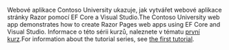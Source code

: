 <span data-ttu-id="f71ba-101">Webové aplikace Contoso University ukazuje, jak vytvářet webové aplikace stránky Razor pomocí EF Core a Visual Studio.</span><span class="sxs-lookup"><span data-stu-id="f71ba-101">The Contoso University web app demonstrates how to create Razor Pages web apps using EF Core and Visual Studio.</span></span> <span data-ttu-id="f71ba-102">Informace o této sérii kurzů, naleznete v tématu [první kurz](xref:data/ef-rp/intro).</span><span class="sxs-lookup"><span data-stu-id="f71ba-102">For information about the tutorial series, see [the first tutorial](xref:data/ef-rp/intro).</span></span>
